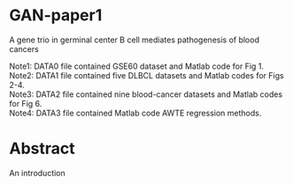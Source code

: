 # GAN-paper1
A gene trio in germinal center B cell mediates pathogenesis of blood cancers


Note1: DATA0 file contained GSE60 dataset and Matlab code for Fig 1.  
Note2: DATA1 file contained five DLBCL datasets and Matlab codes for Figs 2-4.  
Note3: DATA2 file contained nine blood-cancer datasets and Matlab codes for Fig 6.  
Note4: DATA3 file contained Matlab code AWTE regression methods.


# Abstract
An introduction
